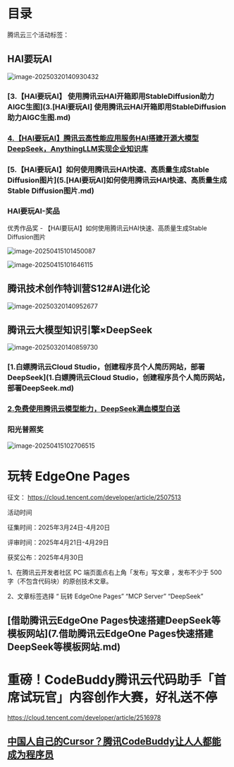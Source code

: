 

# 目录

腾讯云三个活动标签：

## HAI要玩AI

![image-20250320140930432](https://imgoss.xgss.net/picgo/image-20250320140930432.png?aliyun)

### [3.【HAI要玩AI】 使用腾讯云HAI开箱即用StableDiffusion助力AIGC生图](3.[HAI要玩AI] 使用腾讯云HAI开箱即用StableDiffusion助力AIGC生图.md)

### [4.【HAI要玩AI】腾讯云高性能应用服务HAI搭建开源大模型DeepSeek，AnythingLLM实现企业知识库](4.[HAI要玩AI]腾讯云高性能应用服务HAI搭建开源大模型DeepSeek，AnythingLLM实现企业知识库)

### [5.【HAI要玩AI】如何使用腾讯云HAI快速、高质量生成Stable Diffusion图片](5.[HAI要玩AI]如何使用腾讯云HAI快速、高质量生成Stable Diffusion图片.md)



### HAI要玩AI-奖品

优秀作品奖 - 【HAI要玩AI】如何使用腾讯云HAI快速、高质量生成Stable Diffusion图片

![image-20250415101450087](https://imgoss.xgss.net/picgo/image-20250415101450087.png?aliyun)

![image-20250415101646115](https://imgoss.xgss.net/picgo/image-20250415101646115.png?aliyun)

## 腾讯技术创作特训营S12#AI进化论

![image-20250320140952677](https://imgoss.xgss.net/picgo/image-20250320140952677.png?aliyun)



## 腾讯云大模型知识引擎×DeepSeek



![image-20250320140859730](https://imgoss.xgss.net/picgo/image-20250320140859730.png?aliyun)

### [1.白嫖腾讯云Cloud Studio，创建程序员个人简历网站，部署DeepSeek](1.白嫖腾讯云Cloud Studio，创建程序员个人简历网站，部署DeepSeek.md)

### [2.免费使用腾讯云模型能力，DeepSeek满血模型白送](2.免费使用腾讯云模型能力，DeepSeek满血模型白送.md)

### 阳光普照奖

![image-20250415102706515](https://imgoss.xgss.net/picgo/image-20250415102706515.png?aliyun)

# 玩转 EdgeOne Pages

征文： https://cloud.tencent.com/developer/article/2507513

活动时间

征集时间：2025年3月24日-4月20日

评审时间：2025年4月21日-4月29日

获奖公布：2025年4月30日

1、在腾讯云开发者社区 PC 端页面点右上角「发布」写文章 ，发布不少于 500 字（不包含代码块）的原创技术文章。

2、文章标签选择 “ 玩转 EdgeOne Pages” “MCP Server” “DeepSeek”

## [借助腾讯云EdgeOne Pages快速搭建DeepSeek等模板网站](7.借助腾讯云EdgeOne Pages快速搭建DeepSeek等模板网站.md)

# 重磅！CodeBuddy腾讯云代码助手「首席试玩官」内容创作大赛，好礼送不停

https://cloud.tencent.com/developer/article/2516978



## [中国人自己的Cursor？腾讯CodeBuddy让人人都能成为程序员](8.中国人自己的Cursor？腾讯CodeBuddy让人人都能成为程序员.md)